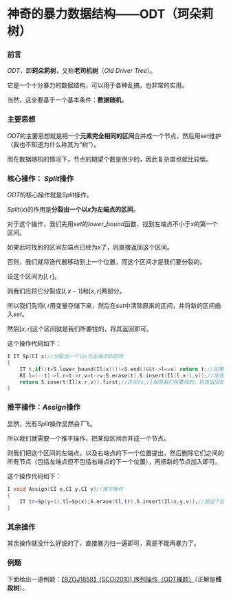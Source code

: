 # 神奇的暴力数据结构——ODT（珂朵莉树）

### 前言

$ODT$，即**珂朵莉树**，又称**老司机树**（$Old\ Driver\ Tree$）。

它是一个十分暴力的数据结构，可以用于各种乱搞，也非常的实用。

当然，这全要基于一个基本条件：**数据随机**。

### 主要思想

$ODT$的主要思想就是把一个**元素完全相同的区间**合并成一个节点，然后用$set$维护（我也不知道为什么称其为“树”）。

而在数据随机的情况下，节点的期望个数是很少的，因此复杂度也就比较低。

### 核心操作： $Split$操作

$ODT$的核心操作就是$Split$操作。

$Split(x)$的作用是**分裂出一个以$x$为左端点的区间**。

对于这个操作，我们先用$set$的$lower\_bound$函数，找到左端点不小于$x$的第一个区间。

如果此时找到的区间左端点已经为$x$了，则直接返回这个区间。

否则，我们就将迭代器移动到上一个位置，而这个区间才是我们要分裂的。

设这个区间为$[l,r]$。

则我们应将它分裂成$[l,x-1]$和$[x,r]$两部分。

所以我们先将$l,r$用变量存储下来，然后在$set$中清除原来的区间，并将新的区间插入$set$。

然后$[x,r]$这个区间就是我们所要找的，将其返回即可。

这个操作代码如下：

```cpp
I IT Sp(CI x)//分裂出一个以x为左端点的区间
{
	IT t;if((t=S.lower_bound(Il(x)))!=S.end()&&t->l==x) return t;//如果此时找到的区间左端点已经为x了，则直接返回这个区间
	RI l=(--t)->l,r=t->r,v=t->v;S.erase(t),S.insert(Il(l,x-1,v));//将迭代器移动到上一个位置，先将l,r用变量存储下来，然后在set中清除原来的区间，并将新的区间插入set
	return S.insert(Il(x,r,v)).first;//区间[x,r]就是我们所要找的，将其返回即可
}
```

### 推平操作：$Assign$操作

显然，光有$Split$操作显然会$T$飞。

所以我们就需要一个推平操作，把某段区间合并成一个节点。

则我们把这个区间的左端点，以及右端点的下一个位置提出，然后删除它们之间的所有节点（包括左端点但不包括右端点的下一个位置），再把新的节点加入即可。

这个操作代码如下：

```cpp
I void Assign(CI x,CI y,CI v)//推平操作
{
	IT tr=Sp(y+1),tl=Sp(x);S.erase(tl,tr),S.insert(Il(x,y,v));//把这个区间左端点及其之后、右端点下个位置之前的所有节点删除，然后插入新的节点
}
```

### 其余操作

其余操作就没什么好说的了，直接暴力扫一遍即可，真是不能再暴力了。

### 例题

下面给出一道例题：[【BZOJ1858】\[SCOI2010\] 序列操作（ODT裸题）](https://www.cnblogs.com/chenxiaoran666/p/BZOJ1858.html)（正解是**线段树**）。
